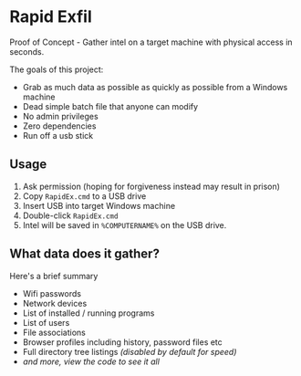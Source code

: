 # Rapid Exfil
Proof of Concept - Gather intel on a target machine with physical access in seconds.

The goals of this project:
- Grab as much data as possible as quickly as possible from a Windows machine
- Dead simple batch file that anyone can modify
- No admin privileges
- Zero dependencies
- Run off a usb stick

## Usage
1. Ask permission (hoping for forgiveness instead may result in prison)
2. Copy `RapidEx.cmd` to a USB drive
3. Insert USB into target Windows machine
4. Double-click `RapidEx.cmd`
5. Intel will be saved in `%COMPUTERNAME%` on the USB drive.

## What data does it gather?
Here's a brief summary
- Wifi passwords
- Network devices
- List of installed / running programs
- List of users
- File associations
- Browser profiles including history, password files etc
- Full directory tree listings *(disabled by default for speed)*
- *and more, view the code to see it all*
